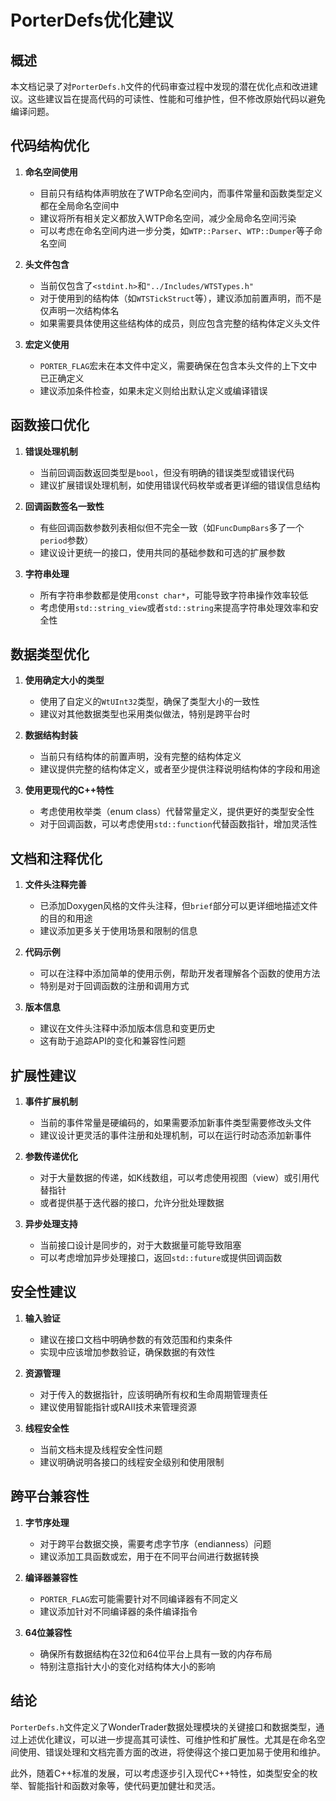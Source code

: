 # PorterDefs优化建议

## 概述

本文档记录了对`PorterDefs.h`文件的代码审查过程中发现的潜在优化点和改进建议。这些建议旨在提高代码的可读性、性能和可维护性，但不修改原始代码以避免编译问题。

## 代码结构优化

1. **命名空间使用**
   - 目前只有结构体声明放在了WTP命名空间内，而事件常量和函数类型定义都在全局命名空间中
   - 建议将所有相关定义都放入WTP命名空间，减少全局命名空间污染
   - 可以考虑在命名空间内进一步分类，如`WTP::Parser`、`WTP::Dumper`等子命名空间

2. **头文件包含**
   - 当前仅包含了`<stdint.h>`和`"../Includes/WTSTypes.h"`
   - 对于使用到的结构体（如`WTSTickStruct`等），建议添加前置声明，而不是仅声明一次结构体名
   - 如果需要具体使用这些结构体的成员，则应包含完整的结构体定义头文件

3. **宏定义使用**
   - `PORTER_FLAG`宏未在本文件中定义，需要确保在包含本头文件的上下文中已正确定义
   - 建议添加条件检查，如果未定义则给出默认定义或编译错误

## 函数接口优化

1. **错误处理机制**
   - 当前回调函数返回类型是`bool`，但没有明确的错误类型或错误代码
   - 建议扩展错误处理机制，如使用错误代码枚举或者更详细的错误信息结构

2. **回调函数签名一致性**
   - 有些回调函数参数列表相似但不完全一致（如`FuncDumpBars`多了一个`period`参数）
   - 建议设计更统一的接口，使用共同的基础参数和可选的扩展参数

3. **字符串处理**
   - 所有字符串参数都是使用`const char*`，可能导致字符串操作效率较低
   - 考虑使用`std::string_view`或者`std::string`来提高字符串处理效率和安全性

## 数据类型优化

1. **使用确定大小的类型**
   - 使用了自定义的`WtUInt32`类型，确保了类型大小的一致性
   - 建议对其他数据类型也采用类似做法，特别是跨平台时

2. **数据结构封装**
   - 当前只有结构体的前置声明，没有完整的结构体定义
   - 建议提供完整的结构体定义，或者至少提供注释说明结构体的字段和用途

3. **使用更现代的C++特性**
   - 考虑使用枚举类（enum class）代替常量定义，提供更好的类型安全性
   - 对于回调函数，可以考虑使用`std::function`代替函数指针，增加灵活性

## 文档和注释优化

1. **文件头注释完善**
   - 已添加Doxygen风格的文件头注释，但`brief`部分可以更详细地描述文件的目的和用途
   - 建议添加更多关于使用场景和限制的信息

2. **代码示例**
   - 可以在注释中添加简单的使用示例，帮助开发者理解各个函数的使用方法
   - 特别是对于回调函数的注册和调用方式

3. **版本信息**
   - 建议在文件头注释中添加版本信息和变更历史
   - 这有助于追踪API的变化和兼容性问题

## 扩展性建议

1. **事件扩展机制**
   - 当前的事件常量是硬编码的，如果需要添加新事件类型需要修改头文件
   - 建议设计更灵活的事件注册和处理机制，可以在运行时动态添加新事件

2. **参数传递优化**
   - 对于大量数据的传递，如K线数组，可以考虑使用视图（view）或引用代替指针
   - 或者提供基于迭代器的接口，允许分批处理数据

3. **异步处理支持**
   - 当前接口设计是同步的，对于大数据量可能导致阻塞
   - 可以考虑增加异步处理接口，返回`std::future`或提供回调函数

## 安全性建议

1. **输入验证**
   - 建议在接口文档中明确参数的有效范围和约束条件
   - 实现中应该增加参数验证，确保数据的有效性

2. **资源管理**
   - 对于传入的数据指针，应该明确所有权和生命周期管理责任
   - 建议使用智能指针或RAII技术来管理资源

3. **线程安全性**
   - 当前文档未提及线程安全性问题
   - 建议明确说明各接口的线程安全级别和使用限制

## 跨平台兼容性

1. **字节序处理**
   - 对于跨平台数据交换，需要考虑字节序（endianness）问题
   - 建议添加工具函数或宏，用于在不同平台间进行数据转换

2. **编译器兼容性**
   - `PORTER_FLAG`宏可能需要针对不同编译器有不同定义
   - 建议添加针对不同编译器的条件编译指令

3. **64位兼容性**
   - 确保所有数据结构在32位和64位平台上具有一致的内存布局
   - 特别注意指针大小的变化对结构体大小的影响

## 结论

`PorterDefs.h`文件定义了WonderTrader数据处理模块的关键接口和数据类型，通过上述优化建议，可以进一步提高其可读性、可维护性和扩展性。尤其是在命名空间使用、错误处理和文档完善方面的改进，将使得这个接口更加易于使用和维护。

此外，随着C++标准的发展，可以考虑逐步引入现代C++特性，如类型安全的枚举、智能指针和函数对象等，使代码更加健壮和灵活。
